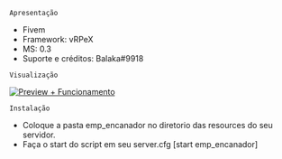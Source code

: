 ```Apresentação```
- Fivem
- Framework: vRPeX
- MS: 0.3 
- Suporte e créditos: Balaka#9918


```Visualização```

[![Preview + Funcionamento ](http://img.youtube.com/vi/ZHezsieV44A/0.jpg)](http://www.youtube.com/watch?v=ZHezsieV44A "Emprego De Encanador")


```Instalação```

- Coloque a pasta emp_encanador no diretorio das resources do seu servidor.
- Faça o start do script em seu server.cfg [start emp_encanador]
